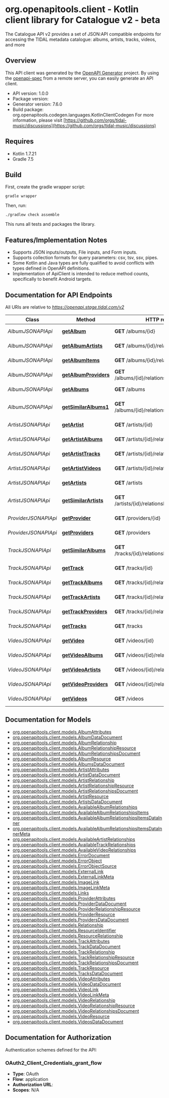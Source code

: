 # org.openapitools.client - Kotlin client library for Catalogue v2 - beta

The Catalogue API v2 provides a set of JSON:API compatible endpoints for accessing the TIDAL metadata catalogue: albums, artists, tracks, videos, and more

## Overview
This API client was generated by the [OpenAPI Generator](https://openapi-generator.tech) project.  By using the [openapi-spec](https://github.com/OAI/OpenAPI-Specification) from a remote server, you can easily generate an API client.

- API version: 1.0.0
- Package version: 
- Generator version: 7.6.0
- Build package: org.openapitools.codegen.languages.KotlinClientCodegen
For more information, please visit [https://github.com/orgs/tidal-music/discussions](https://github.com/orgs/tidal-music/discussions)

## Requires

* Kotlin 1.7.21
* Gradle 7.5

## Build

First, create the gradle wrapper script:

```
gradle wrapper
```

Then, run:

```
./gradlew check assemble
```

This runs all tests and packages the library.

## Features/Implementation Notes

* Supports JSON inputs/outputs, File inputs, and Form inputs.
* Supports collection formats for query parameters: csv, tsv, ssv, pipes.
* Some Kotlin and Java types are fully qualified to avoid conflicts with types defined in OpenAPI definitions.
* Implementation of ApiClient is intended to reduce method counts, specifically to benefit Android targets.

<a id="documentation-for-api-endpoints"></a>
## Documentation for API Endpoints

All URIs are relative to *https://openapi.stage.tidal.com/v2*

Class | Method | HTTP request | Description
------------ | ------------- | ------------- | -------------
*AlbumJSONAPIApi* | [**getAlbum**](docs/AlbumJSONAPIApi.md#getalbum) | **GET** /albums/{id} | Get single album
*AlbumJSONAPIApi* | [**getAlbumArtists**](docs/AlbumJSONAPIApi.md#getalbumartists) | **GET** /albums/{id}/relationships/artists | Relationship: artists
*AlbumJSONAPIApi* | [**getAlbumItems**](docs/AlbumJSONAPIApi.md#getalbumitems) | **GET** /albums/{id}/relationships/items | Relationship: items
*AlbumJSONAPIApi* | [**getAlbumProviders**](docs/AlbumJSONAPIApi.md#getalbumproviders) | **GET** /albums/{id}/relationships/providers | Relationship: providers
*AlbumJSONAPIApi* | [**getAlbums**](docs/AlbumJSONAPIApi.md#getalbums) | **GET** /albums | Get multiple albums
*AlbumJSONAPIApi* | [**getSimilarAlbums1**](docs/AlbumJSONAPIApi.md#getsimilaralbums1) | **GET** /albums/{id}/relationships/similarAlbums | Relationship: similar albums
*ArtistJSONAPIApi* | [**getArtist**](docs/ArtistJSONAPIApi.md#getartist) | **GET** /artists/{id} | Get single artist
*ArtistJSONAPIApi* | [**getArtistAlbums**](docs/ArtistJSONAPIApi.md#getartistalbums) | **GET** /artists/{id}/relationships/albums | Relationship: albums
*ArtistJSONAPIApi* | [**getArtistTracks**](docs/ArtistJSONAPIApi.md#getartisttracks) | **GET** /artists/{id}/relationships/tracks | Relationship: tracks
*ArtistJSONAPIApi* | [**getArtistVideos**](docs/ArtistJSONAPIApi.md#getartistvideos) | **GET** /artists/{id}/relationships/videos | Relationship: videos
*ArtistJSONAPIApi* | [**getArtists**](docs/ArtistJSONAPIApi.md#getartists) | **GET** /artists | Get multiple artists
*ArtistJSONAPIApi* | [**getSimilarArtists**](docs/ArtistJSONAPIApi.md#getsimilarartists) | **GET** /artists/{id}/relationships/similarArtists | Relationship: similar artists
*ProviderJSONAPIApi* | [**getProvider**](docs/ProviderJSONAPIApi.md#getprovider) | **GET** /providers/{id} | Get single provider
*ProviderJSONAPIApi* | [**getProviders**](docs/ProviderJSONAPIApi.md#getproviders) | **GET** /providers | Get multiple providers
*TrackJSONAPIApi* | [**getSimilarAlbums**](docs/TrackJSONAPIApi.md#getsimilaralbums) | **GET** /tracks/{id}/relationships/similarTracks | Relationship: similar tracks
*TrackJSONAPIApi* | [**getTrack**](docs/TrackJSONAPIApi.md#gettrack) | **GET** /tracks/{id} | Get single track
*TrackJSONAPIApi* | [**getTrackAlbums**](docs/TrackJSONAPIApi.md#gettrackalbums) | **GET** /tracks/{id}/relationships/albums | Relationship: albums
*TrackJSONAPIApi* | [**getTrackArtists**](docs/TrackJSONAPIApi.md#gettrackartists) | **GET** /tracks/{id}/relationships/artists | Relationship: artists
*TrackJSONAPIApi* | [**getTrackProviders**](docs/TrackJSONAPIApi.md#gettrackproviders) | **GET** /tracks/{id}/relationships/providers | Relationship: providers
*TrackJSONAPIApi* | [**getTracks**](docs/TrackJSONAPIApi.md#gettracks) | **GET** /tracks | Get multiple tracks
*VideoJSONAPIApi* | [**getVideo**](docs/VideoJSONAPIApi.md#getvideo) | **GET** /videos/{id} | Get single video
*VideoJSONAPIApi* | [**getVideoAlbums**](docs/VideoJSONAPIApi.md#getvideoalbums) | **GET** /videos/{id}/relationships/albums | Relationship: albums
*VideoJSONAPIApi* | [**getVideoArtists**](docs/VideoJSONAPIApi.md#getvideoartists) | **GET** /videos/{id}/relationships/artists | Relationship: artists
*VideoJSONAPIApi* | [**getVideoProviders**](docs/VideoJSONAPIApi.md#getvideoproviders) | **GET** /videos/{id}/relationships/providers | Relationship: providers
*VideoJSONAPIApi* | [**getVideos**](docs/VideoJSONAPIApi.md#getvideos) | **GET** /videos | Get multiple videos


<a id="documentation-for-models"></a>
## Documentation for Models

 - [org.openapitools.client.models.AlbumAttributes](docs/AlbumAttributes.md)
 - [org.openapitools.client.models.AlbumDataDocument](docs/AlbumDataDocument.md)
 - [org.openapitools.client.models.AlbumRelationship](docs/AlbumRelationship.md)
 - [org.openapitools.client.models.AlbumRelationshipResource](docs/AlbumRelationshipResource.md)
 - [org.openapitools.client.models.AlbumRelationshipsDocument](docs/AlbumRelationshipsDocument.md)
 - [org.openapitools.client.models.AlbumResource](docs/AlbumResource.md)
 - [org.openapitools.client.models.AlbumsDataDocument](docs/AlbumsDataDocument.md)
 - [org.openapitools.client.models.ArtistAttributes](docs/ArtistAttributes.md)
 - [org.openapitools.client.models.ArtistDataDocument](docs/ArtistDataDocument.md)
 - [org.openapitools.client.models.ArtistRelationship](docs/ArtistRelationship.md)
 - [org.openapitools.client.models.ArtistRelationshipResource](docs/ArtistRelationshipResource.md)
 - [org.openapitools.client.models.ArtistRelationshipsDocument](docs/ArtistRelationshipsDocument.md)
 - [org.openapitools.client.models.ArtistResource](docs/ArtistResource.md)
 - [org.openapitools.client.models.ArtistsDataDocument](docs/ArtistsDataDocument.md)
 - [org.openapitools.client.models.AvailableAlbumRelationships](docs/AvailableAlbumRelationships.md)
 - [org.openapitools.client.models.AvailableAlbumRelationshipsItems](docs/AvailableAlbumRelationshipsItems.md)
 - [org.openapitools.client.models.AvailableAlbumRelationshipsItemsDataInner](docs/AvailableAlbumRelationshipsItemsDataInner.md)
 - [org.openapitools.client.models.AvailableAlbumRelationshipsItemsDataInnerMeta](docs/AvailableAlbumRelationshipsItemsDataInnerMeta.md)
 - [org.openapitools.client.models.AvailableArtistRelationships](docs/AvailableArtistRelationships.md)
 - [org.openapitools.client.models.AvailableTrackRelationships](docs/AvailableTrackRelationships.md)
 - [org.openapitools.client.models.AvailableVideoRelationships](docs/AvailableVideoRelationships.md)
 - [org.openapitools.client.models.ErrorDocument](docs/ErrorDocument.md)
 - [org.openapitools.client.models.ErrorObject](docs/ErrorObject.md)
 - [org.openapitools.client.models.ErrorObjectSource](docs/ErrorObjectSource.md)
 - [org.openapitools.client.models.ExternalLink](docs/ExternalLink.md)
 - [org.openapitools.client.models.ExternalLinkMeta](docs/ExternalLinkMeta.md)
 - [org.openapitools.client.models.ImageLink](docs/ImageLink.md)
 - [org.openapitools.client.models.ImageLinkMeta](docs/ImageLinkMeta.md)
 - [org.openapitools.client.models.Links](docs/Links.md)
 - [org.openapitools.client.models.ProviderAttributes](docs/ProviderAttributes.md)
 - [org.openapitools.client.models.ProviderDataDocument](docs/ProviderDataDocument.md)
 - [org.openapitools.client.models.ProviderRelationshipResource](docs/ProviderRelationshipResource.md)
 - [org.openapitools.client.models.ProviderResource](docs/ProviderResource.md)
 - [org.openapitools.client.models.ProvidersDataDocument](docs/ProvidersDataDocument.md)
 - [org.openapitools.client.models.Relationship](docs/Relationship.md)
 - [org.openapitools.client.models.ResourceIdentifier](docs/ResourceIdentifier.md)
 - [org.openapitools.client.models.ResourceRelationship](docs/ResourceRelationship.md)
 - [org.openapitools.client.models.TrackAttributes](docs/TrackAttributes.md)
 - [org.openapitools.client.models.TrackDataDocument](docs/TrackDataDocument.md)
 - [org.openapitools.client.models.TrackRelationship](docs/TrackRelationship.md)
 - [org.openapitools.client.models.TrackRelationshipResource](docs/TrackRelationshipResource.md)
 - [org.openapitools.client.models.TrackRelationshipsDocument](docs/TrackRelationshipsDocument.md)
 - [org.openapitools.client.models.TrackResource](docs/TrackResource.md)
 - [org.openapitools.client.models.TracksDataDocument](docs/TracksDataDocument.md)
 - [org.openapitools.client.models.VideoAttributes](docs/VideoAttributes.md)
 - [org.openapitools.client.models.VideoDataDocument](docs/VideoDataDocument.md)
 - [org.openapitools.client.models.VideoLink](docs/VideoLink.md)
 - [org.openapitools.client.models.VideoLinkMeta](docs/VideoLinkMeta.md)
 - [org.openapitools.client.models.VideoRelationship](docs/VideoRelationship.md)
 - [org.openapitools.client.models.VideoRelationshipResource](docs/VideoRelationshipResource.md)
 - [org.openapitools.client.models.VideoRelationshipsDocument](docs/VideoRelationshipsDocument.md)
 - [org.openapitools.client.models.VideoResource](docs/VideoResource.md)
 - [org.openapitools.client.models.VideosDataDocument](docs/VideosDataDocument.md)


<a id="documentation-for-authorization"></a>
## Documentation for Authorization


Authentication schemes defined for the API:
<a id="OAuth2_Client_Credentials_grant_flow"></a>
### OAuth2_Client_Credentials_grant_flow

- **Type**: OAuth
- **Flow**: application
- **Authorization URL**: 
- **Scopes**: N/A

